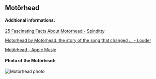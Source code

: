 ## Motörhead
#### Additional informations:
[25 Fascinating Facts About Motörhead - Spinditty](https://spinditty.com/genres/Fifty-Fascinating-Facts-About-Motrhead)

[Motorhead by Motörhead: the story of the song that changed ... - Louder](https://www.loudersound.com/features/motorhead-by-motorhead-the-story-behind-the-song)

[‎Motörhead - Apple Music](https://music.apple.com/us/artist/motörhead/539605)

#### Photo of the Motörhead:
![Motörhead photo](http://images6.fanpop.com/image/photos/36100000/Motorhead-image-motorhead-36173782-1024-727.jpg)
